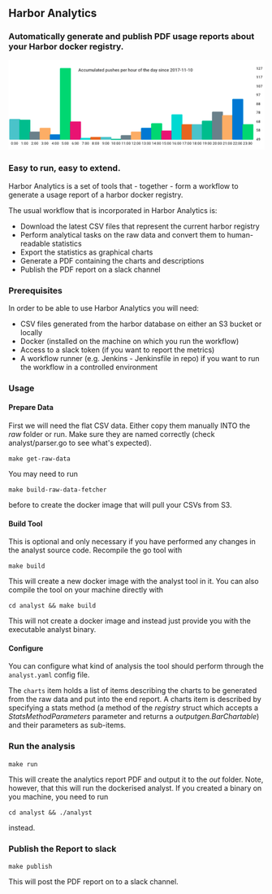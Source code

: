 ## Harbor Analytics

### Automatically generate and publish PDF usage reports about your Harbor docker registry.

![Example Chart Output](./chart-example.png)

### Easy to run, easy to extend.

Harbor Analytics is a set of tools that - together - form a workflow
to generate a usage report of a harbor docker registry.

The usual workflow that is incorporated in Harbor Analytics is:
- Download the latest CSV files that represent the current harbor registry
- Perform analytical tasks on the raw data and convert them to human-readable statistics
- Export the statistics as graphical charts
- Generate a PDF containing the charts and descriptions
- Publish the PDF report on a slack channel

### Prerequisites

In order to be able to use Harbor Analytics you will need:
- CSV files generated from the harbor database on either an S3 bucket or locally
- Docker (installed on the machine on which you run the workflow)
- Access to a slack token (if you want to report the metrics)
- A workflow runner (e.g. Jenkins - Jenkinsfile in repo) if you want to run the workflow in a controlled environment

### Usage

#### Prepare Data
First we will need the flat CSV data. Either copy them manually INTO
the *raw* folder or run. Make sure they are named correctly (check analyst/parser.go to see what's expected).
```
make get-raw-data
```

You may need to run
```
make build-raw-data-fetcher
```
before to create the docker image that will pull your CSVs from S3.

#### Build Tool
This is optional and only necessary if you have performed any changes in the
analyst source code.
Recompile the go tool with
```
make build
```
This will create a new docker image with the analyst tool in it.
You can also compile the tool on your machine directly with
```
cd analyst && make build
```
This will not create a docker image and instead just provide you with the
executable analyst binary.

#### Configure
You can configure what kind of analysis the tool should perform through the `analyst.yaml` config file.

The `charts` item holds a list of items describing the charts to be generated
from the raw data and put into the end report. A charts item is described
by specifying a stats method (a method of the *registry* struct which accepts a *StatsMethodParameters* parameter and returns a *outputgen.BarChartable*) and their parameters as sub-items.

### Run the analysis
```
make run
```
This will create the analytics report PDF and output it to the *out* folder.
Note, however, that this will run the dockerised analyst.
If you created a binary on you machine, you need to run
```
cd analyst && ./analyst
```
instead.

### Publish the Report to slack
```
make publish
```
This will post the PDF report on to a slack channel.
